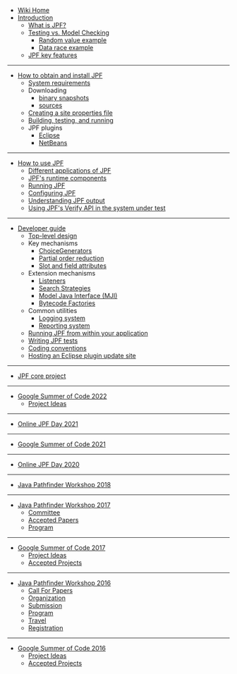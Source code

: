 * [Wiki Home](Home)
* [Introduction](Introduction)
    * [What is JPF?](What-is-JPF)
    * [Testing vs. Model Checking](Testing-vs.-Model-Checking)
         - [Random value example](Random-Example)
         - [Data race example](Race-Example)
    * [JPF key features](Classification)
---
* [How to obtain and install JPF](How-to-install-JPF)
    - [System requirements](System-requirements)
    - Downloading
         - [binary snapshots](Downloading-binary-snapshots)
         - [sources](Downloading-sources)
    - [Creating a site properties file](Creating-site-properties-file)
    - [Building, testing, and running](Build,-Test,-Run)
    - JPF plugins
         - [Eclipse](Eclipse-Plugin) 
         - [NetBeans](NetBeans-Plugin)
---
* [How to use JPF](How-to-use-JPF)
    - [Different applications of JPF](Different-applications-of-JPF)
    - [JPF's runtime components](Runtime-components-of-JPF)
    - [Running JPF](Running-JPF)
    - [Configuring JPF](Configuring-JPF)
    - [Understanding JPF output](Understanding-JPF-output)
    - [Using JPF's Verify API in the system under test](Verify-API-of-JPF)
---
* [Developer guide](Developer-guide)
    * [Top-level design](Search-Strategies)
    * Key mechanisms 
        - [ChoiceGenerators](ChoiceGenerators)
        - [Partial order reduction](Partial-Order-Reduction)
        - [Slot and field attributes](Slot-and-field-attributes)
    * Extension mechanisms
        - [Listeners](Listeners)
        - [Search Strategies](Search-Strategies)
        - [Model Java Interface (MJI)](Model-Java-Interface)
        - [Bytecode Factories](Bytecode-Factories)
    * Common utilities
        - [Logging system](Logging-system)
        - [Reporting system](Reporting-system)
    * [Running JPF from within your application](Running-JPF-from-application)
    * [Writing JPF tests](Writing-JPF-tests)
    * [Coding conventions](Coding-Convention)
    * [Hosting an Eclipse plugin update site](Host-Eclipse-plugin-update-site) 
---
* [JPF core project](JPF-core)
---
* [Google Summer of Code 2022](JPF-Google-Summer-of-Code-2022)
    * [Project Ideas](GSoC-2022-Project-Ideas)
---
* [Online JPF Day 2021](JPF-Day-2021-(Online))
---
* [Google Summer of Code 2021](JPF-Google-Summer-of-Code-2021)
---
* [Online JPF Day 2020](JPF-Online-Day-2020)
---
* [Java Pathfinder Workshop 2018](JPF-Workshop-2018)
---
* [Java Pathfinder Workshop 2017](JPF-Workshop-2017)
    * [Committee](JPF-Workshop-2017-Committee)
    * [Accepted Papers](JPF-Workshop-2017-Accepted-Papers)
    * [Program](JPF-Workshop-2017-Program)
---
* [Google Summer of Code 2017](Google-Summer-of-Code-2017)
    * [Project Ideas](JPF-and-Google-Summer-of-Code-2017-Project-Ideas)
    * [Accepted Projects](Google-Summer-of-Code-2017-Accepted-Projects)
---
* [Java Pathfinder Workshop 2016](JPF-Workshop-2016)
    * [Call For Papers](JPF-Workshop-2016-Call-For-Papers)
    * [Organization](JPF-Workshop-2016-Organization)
    * [Submission](JPF-Workshop-2016-Submission)
    * [Program](JPF-Workshop-2016-Program)
    * [Travel](JPF-Workshop-2016-Travel)
    * [Registration](JPF-Workshop-2016-Registration)
---
* [Google Summer of Code 2016](Google-Summer-of-Code-2016)
    * [Project Ideas](Google-Summer-of-Code-2016-Project-Ideas)
    * [Accepted Projects](Google-Summer-of-Code-2016-Accepted-Projects)
<!--* [Related research and publications](Related-publications)-->
